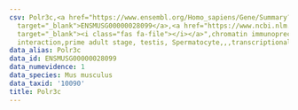 ```yaml
---
csv: Polr3c,<a href="https://www.ensembl.org/Homo_sapiens/Gene/Summary?db=core;g=ENSMUSG00000028099"
  target="_blank">ENSMUSG00000028099</a>,<a href="https://www.ncbi.nlm.nih.gov/pubmed/25450459"
  target="_blank"><i class="fas fa-file"></i></a>",chromatin immunoprecipitation assay,direct
  interaction,prime adult stage, testis, Spermatocyte,,,transcriptional regulation,
data_alias: Polr3c
data_id: ENSMUSG00000028099
data_numevidence: 1
data_species: Mus musculus
data_taxid: '10090'
title: Polr3c
---
```

